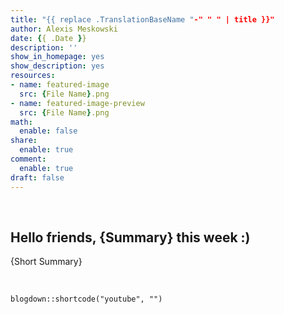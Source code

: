 ```yaml
---
title: "{{ replace .TranslationBaseName "-" " " | title }}"
author: Alexis Meskowski
date: {{ .Date }}
description: ''
show_in_homepage: yes
show_description: yes
resources:
- name: featured-image
  src: {File Name}.png
- name: featured-image-preview
  src: {File Name}.png
math:
  enable: false
share:
  enable: true
comment:
  enable: true
draft: false
---
```


<!-- Featured Image: 780x234 -->
<!-- Links: [](){target="_blank"} -->

<br>

## Hello friends, {Summary} this week :)

{Short Summary}

<br>

```{r, echo=FALSE}
blogdown::shortcode("youtube", "")
```

<br>